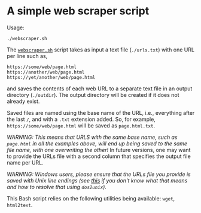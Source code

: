 # A simple web scraper script


Usage:
```
./webscraper.sh
```


The [`webscraper.sh`](webscraper.sh) script takes as input a text file (`./urls.txt`) with one URL per line such as,
```
https://some/web/page.html
https://another/web/page.html
https://yet/another/web/page.html
```
and saves the contents of each web URL to a separate text file in an output directory (`./outdir`). The output directory will be created if it does not already exist.

Saved files are named using the base name of the URL, i.e., everything after the last `/`, and with a `.txt` extension added. So, for example, `https://some/web/page.html` will be saved as `page.html.txt`.

*WARNING: This means that URLS with the same base name, such as `page.html` in all the examples above, will end up being saved to the same file name, with one overwriting the other!* In future versions, one may want to provide the URLs file with a second column that specifies the output file name per URL.

*WARNING: Windows users, please ensure that the URLs file you provide is saved with Unix line endings (see [this](https://support.nesi.org.nz/hc/en-gb/articles/218032857-Converting-from-Windows-style-to-UNIX-style-line-endings) if you don't know what that means and how to resolve that using `dos2unix`).*

This Bash script relies on the following utilities being available: `wget`, `html2text`.
